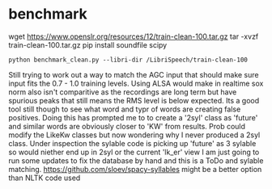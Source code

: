 # benchmark

wget https://www.openslr.org/resources/12/train-clean-100.tar.gz
tar -xvzf train-clean-100.tar.gz
pip install soundfile scipy

`python benchmark_clean.py --libri-dir /LibriSpeech/train-clean-100`

Still trying to work out a way to match the AGC input that should make sure input fits the 0.7 - 1.0 training levels.
Using ALSA would make in realtime sox norm also isn't comparitive as the recordings are long term but have spurious peaks that still means the RMS level is below expected.
Its a good tool still though to see what word and typr of words are creating false positives.
Doing this has prompted me to to create a '2syl' class as 'future' and similar words are obviously closer to 'KW' from results.
Prob could modify the LikeKw classes but now wondering why I never produced a 2syl class.
Under inspection the sylable code is picking up 'future' as 3 sylable so would niether end up in 2syl or the current 'lk_er' view
I am just going to run some updates to fix the database by hand and this is a ToDo and sylable matching.
https://github.com/sloev/spacy-syllables might be a better option than NLTK code used
